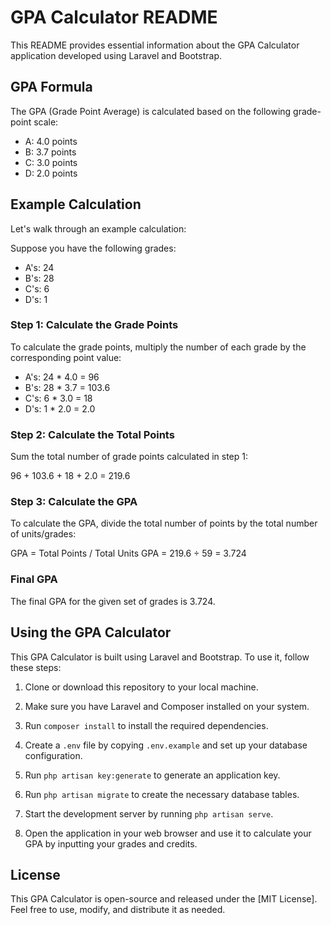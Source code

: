 # GPA Calculator README

This README provides essential information about the GPA Calculator application developed using Laravel and Bootstrap.

## GPA Formula

The GPA (Grade Point Average) is calculated based on the following grade-point scale:

- A: 4.0 points
- B: 3.7 points
- C: 3.0 points
- D: 2.0 points

## Example Calculation

Let's walk through an example calculation:

Suppose you have the following grades:

- A's: 24
- B's: 28
- C's: 6
- D's: 1

### Step 1: Calculate the Grade Points

To calculate the grade points, multiply the number of each grade by the corresponding point value:

- A's: 24 * 4.0 = 96
- B's: 28 * 3.7 = 103.6
- C's: 6 * 3.0 = 18
- D's: 1 * 2.0 = 2.0

### Step 2: Calculate the Total Points

Sum the total number of grade points calculated in step 1:

96 + 103.6 + 18 + 2.0 = 219.6

### Step 3: Calculate the GPA

To calculate the GPA, divide the total number of points by the total number of units/grades:

GPA = Total Points / Total Units
GPA = 219.6 ÷ 59 = 3.724

### Final GPA

The final GPA for the given set of grades is 3.724.

## Using the GPA Calculator

This GPA Calculator is built using Laravel and Bootstrap. To use it, follow these steps:

1. Clone or download this repository to your local machine.

2. Make sure you have Laravel and Composer installed on your system.

3. Run `composer install` to install the required dependencies.

4. Create a `.env` file by copying `.env.example` and set up your database configuration.

5. Run `php artisan key:generate` to generate an application key.

6. Run `php artisan migrate` to create the necessary database tables.

7. Start the development server by running `php artisan serve`.

8. Open the application in your web browser and use it to calculate your GPA by inputting your grades and credits.

## License

This GPA Calculator is open-source and released under the [MIT License]. Feel free to use, modify, and distribute it as needed.